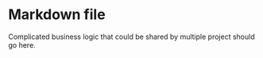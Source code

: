 ﻿# Markdown file
Complicated business logic that could be shared by multiple project should go here.